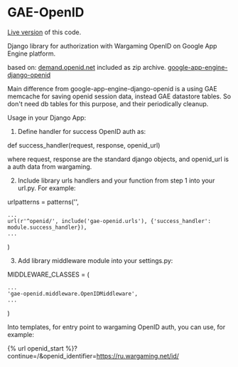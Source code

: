 GAE-OpenID
==========

[Live version](http://openid-gae.appspot.com) of this code.

Django library for authorization with Wargaming OpenID on Google App Engine platform.

based on: 
[demand.openid.net](https://code.google.com/p/demand/) included as zip archive.
[google-app-engine-django-openid](https://code.google.com/p/google-app-engine-django-openid/)

Main difference from google-app-engine-django-openid is a using GAE memcache for saving openid session data, instead GAE datastore tables. So don't need db tables for this purpose, and their periodically cleanup.

Usage in your Django App:

1. Define handler for success OpenID auth as:

def success_handler(request, response, openid_url)

where request, response are the standard django objects, and openid_url is a auth data from wargaming.

2. Include library urls handlers and your function from step 1  into your url.py. For example:

urlpatterns = patterns('',

    ...
    url(r'^openid/', include('gae-openid.urls'), {'success_handler': module.success_handler}),
    ...

)

3. Add library middleware module into your settings.py:

MIDDLEWARE_CLASSES = (

    ...
    'gae-openid.middleware.OpenIDMiddleware',
    ...

)

Into templates, for entry point to wargaming OpenID auth, you can use, for example:

{% url openid_start %}?continue=/&openid_identifier=https://ru.wargaming.net/id/

